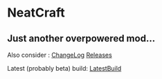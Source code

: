 NeatCraft 
=========
Just another overpowered mod...
------------------
Also consider : [ChangeLog](https://github.com/CMicro/NeatCraft/blob/master/CHANGELOG.md) [Releases](https://github.com/CMicro/NeatCraft/releases)

Latest (probably beta) build: [LatestBuild](https://drone.io/github.com/CMicro/NeatCraft/files)
